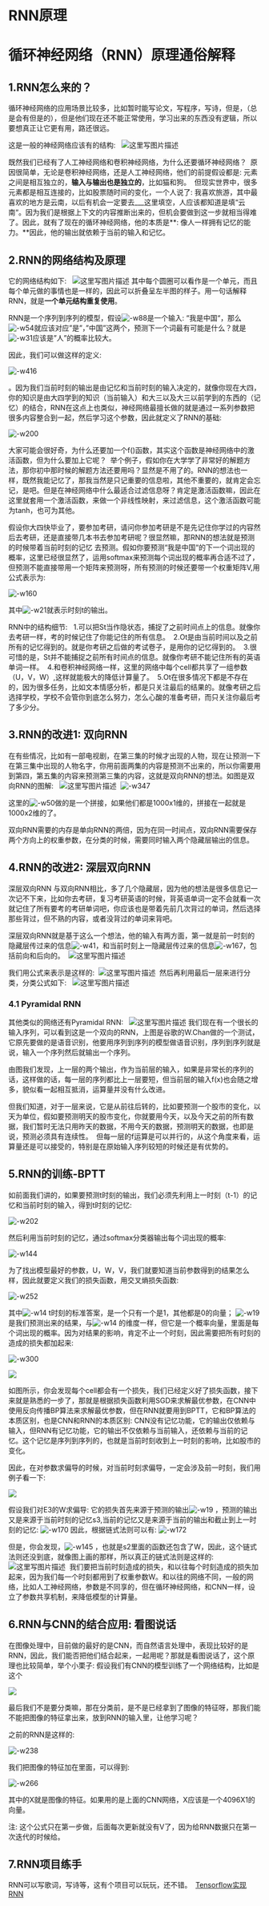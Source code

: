 # RNN原理

# 循环神经网络（RNN）原理通俗解释

## 1.RNN怎么来的？

循环神经网络的应用场景比较多，比如暂时能写论文，写程序，写诗，但是，（总是会有但是的），但是他们现在还不能正常使用，学习出来的东西没有逻辑，所以要想真正让它更有用，路还很远。

这是一般的神经网络应该有的结构:  
![这里写图片描述](http://data.apachecn.org/img/AiLearning/dl/RNN原理/20171119130251741.jpg)

既然我们已经有了人工神经网络和卷积神经网络，为什么还要循环神经网络？ 
原因很简单，无论是卷积神经网络，还是人工神经网络，他们的前提假设都是: 元素之间是相互独立的，**输入与输出也是独立的**，比如猫和狗。 
但现实世界中，很多元素都是相互连接的，比如股票随时间的变化，一个人说了: 我喜欢旅游，其中最喜欢的地方是云南，以后有机会一定要去___这里填空，人应该都知道是填“云南“。因为我们是根据上下文的内容推断出来的，但机会要做到这一步就相当得难了。因此，就有了现在的循环神经网络，他的本质是**: 像人一样拥有记忆的能力。**因此，他的输出就依赖于当前的输入和记忆。

## 2.RNN的网络结构及原理

它的网络结构如下:  
![这里写图片描述](http://data.apachecn.org/img/AiLearning/dl/RNN原理/20171129184524844.jpg)
其中每个圆圈可以看作是一个单元，而且每个单元做的事情也是一样的，因此可以折叠呈左半图的样子。用一句话解释RNN，就是**一个单元结构重复使用**。

RNN是一个序列到序列的模型，假设![-w88](http://data.apachecn.org/img/AiLearning/dl/RNN原理/15570321772488.jpg)是一个输入: “我是中国“，那么![-w54](http://data.apachecn.org/img/AiLearning/dl/RNN原理/15570322195709.jpg)就应该对应”是”，”中国”这两个，预测下一个词最有可能是什么？就是![-w31](http://data.apachecn.org/img/AiLearning/dl/RNN原理/15570322451341.jpg)应该是”人”的概率比较大。

因此，我们可以做这样的定义: 

![-w416](http://data.apachecn.org/img/AiLearning/dl/RNN原理/15570322822857.jpg)

。因为我们当前时刻的输出是由记忆和当前时刻的输入决定的，就像你现在大四，你的知识是由大四学到的知识（当前输入）和大三以及大三以前学到的东西的（记忆）的结合，RNN在这点上也类似，神经网络最擅长做的就是通过一系列参数把很多内容整合到一起，然后学习这个参数，因此就定义了RNN的基础: 

![-w200](http://data.apachecn.org/img/AiLearning/dl/RNN原理/15570322981095.jpg)

大家可能会很好奇，为什么还要加一个f()函数，其实这个函数是神经网络中的激活函数，但为什么要加上它呢？ 
举个例子，假如你在大学学了非常好的解题方法，那你初中那时候的解题方法还要用吗？显然是不用了的。RNN的想法也一样，既然我能记忆了，那我当然是只记重要的信息啦，其他不重要的，就肯定会忘记，是吧。但是在神经网络中什么最适合过滤信息呀？肯定是激活函数嘛，因此在这里就套用一个激活函数，来做一个非线性映射，来过滤信息，这个激活函数可能为tanh，也可为其他。

假设你大四快毕业了，要参加考研，请问你参加考研是不是先记住你学过的内容然后去考研，还是直接带几本书去参加考研呢？很显然嘛，那RNN的想法就是预测的时候带着当前时刻的记忆
去预测。假如你要预测“我是中国“的下一个词出现的概率，这里已经很显然了，运用softmax来预测每个词出现的概率再合适不过了，但预测不能直接带用一个矩阵来预测呀，所有预测的时候还要带一个权重矩阵V,用公式表示为:

![-w160](http://data.apachecn.org/img/AiLearning/dl/RNN原理/15570323546017.jpg)


其中![-w21](http://data.apachecn.org/img/AiLearning/dl/RNN原理/15570323768890.jpg)就表示时刻t的输出。

RNN中的结构细节:  
1.可以把St当作隐状态，捕捉了之前时间点上的信息。就像你去考研一样，考的时候记住了你能记住的所有信息。 
2.Ot是由当前时间以及之前所有的记忆得到的。就是你考研之后做的考试卷子，是用你的记忆得到的。 
3.很可惜的是，St并不能捕捉之前所有时间点的信息。就像你考研不能记住所有的英语单词一样。 
4.和卷积神经网络一样，这里的网络中每个cell都共享了一组参数（U，V，W）,这样就能极大的降低计算量了。 
5.Ot在很多情况下都是不存在的，因为很多任务，比如文本情感分析，都是只关注最后的结果的。就像考研之后选择学校，学校不会管你到底怎么努力，怎么心酸的准备考研，而只关注你最后考了多少分。

## 3.RNN的改进1: 双向RNN

在有些情况，比如有一部电视剧，在第三集的时候才出现的人物，现在让预测一下在第三集中出现的人物名字，你用前面两集的内容是预测不出来的，所以你需要用到第四，第五集的内容来预测第三集的内容，这就是双向RNN的想法。如图是双向RNN的图解:  
![这里写图片描述](http://data.apachecn.org/img/AiLearning/dl/RNN原理/bi-directional-rnn.png) 
![-w347](http://data.apachecn.org/img/AiLearning/dl/RNN原理/15570324711246.jpg)

这里的![-w50](http://data.apachecn.org/img/AiLearning/dl/RNN原理/15570324937386.jpg)做的是一个拼接，如果他们都是1000x1维的，拼接在一起就是1000x2维的了。

双向RNN需要的内存是单向RNN的两倍，因为在同一时间点，双向RNN需要保存两个方向上的权重参数，在分类的时候，需要同时输入两个隐藏层输出的信息。

## 4.RNN的改进2: 深层双向RNN

深层双向RNN 与双向RNN相比，多了几个隐藏层，因为他的想法是很多信息记一次记不下来，比如你去考研，复习考研英语的时候，背英语单词一定不会就看一次就记住了所有要考的考研单词吧，你应该也是带着先前几次背过的单词，然后选择那些背过，但不熟的内容，或者没背过的单词来背吧。

深层双向RNN就是基于这么一个想法，他的输入有两方面，第一就是前一时刻的隐藏层传过来的信息![-w41](http://data.apachecn.org/img/AiLearning/dl/RNN原理/15570325271812.jpg)，和当前时刻上一隐藏层传过来的信息![-w167](http://data.apachecn.org/img/AiLearning/dl/RNN原理/15570325458791.jpg)，包括前向和后向的。 
![这里写图片描述](http://data.apachecn.org/img/AiLearning/dl/RNN原理/deep-bi-directional-rnn.png)

我们用公式来表示是这样的: 
![这里写图片描述](http://data.apachecn.org/img/AiLearning/dl/RNN原理/deep-bi-directional-rnn-hidden-layer.png) 
然后再利用最后一层来进行分类，分类公式如下:  
![这里写图片描述](http://data.apachecn.org/img/AiLearning/dl/RNN原理/deep-bi-directional-rnn-classification.png)

### 4.1 Pyramidal RNN

其他类似的网络还有Pyramidal RNN:  
![这里写图片描述](http://data.apachecn.org/img/AiLearning/dl/RNN原理/20171221152506461.jpg)
我们现在有一个很长的输入序列，可以看到这是一个双向的RNN，上图是谷歌的W.Chan做的一个测试，它原先要做的是语音识别，他要用序列到序列的模型做语音识别，序列到序列就是说，输入一个序列然后就输出一个序列。

由图我们发现，上一层的两个输出，作为当前层的输入，如果是非常长的序列的话，这样做的话，每一层的序列都比上一层要短，但当前层的输入f(x)也会随之增多，貌似看一起相互抵消，运算量并没有什么改进。

但我们知道，对于一层来说，它是从前往后转的，比如要预测一个股市的变化，以天为单位，假如要预测明天的股市变化，你就要用今天，以及今天之前的所有数据，我们暂时无法只用昨天的数据，不用今天的数据，预测明天的数据，也即是说，预测必须具有连续性。 
但每一层的f运算是可以并行的，从这个角度来看，运算量还是可以接受的，特别是在原始输入序列较短的时候还是有优势的。

## 5.RNN的训练-BPTT

如前面我们讲的，如果要预测t时刻的输出，我们必须先利用上一时刻（t-1）的记忆和当前时刻的输入，得到t时刻的记忆: 

![-w202](http://data.apachecn.org/img/AiLearning/dl/RNN原理/15570325921406.jpg)

然后利用当前时刻的记忆，通过softmax分类器输出每个词出现的概率: 

![-w144](http://data.apachecn.org/img/AiLearning/dl/RNN原理/15570326059642.jpg)

为了找出模型最好的参数，U，W，V，我们就要知道当前参数得到的结果怎么样，因此就要定义我们的损失函数，用交叉熵损失函数: 

![-w252](http://data.apachecn.org/img/AiLearning/dl/RNN原理/15570326336949.jpg)

其中![-w14](http://data.apachecn.org/img/AiLearning/dl/RNN原理/15570326853547.jpg)
 t时刻的标准答案，是一个只有一个是1，其他都是0的向量； ![-w19](http://data.apachecn.org/img/AiLearning/dl/RNN原理/15570326727679.jpg)是我们预测出来的结果，与![-w14](http://data.apachecn.org/img/AiLearning/dl/RNN原理/15570327422935.jpg)
的维度一样，但它是一个概率向量，里面是每个词出现的概率。因为对结果的影响，肯定不止一个时刻，因此需要把所有时刻的造成的损失都加起来: 

![-w300](http://data.apachecn.org/img/AiLearning/dl/RNN原理/15570327570018.jpg)

![](http://data.apachecn.org/img/AiLearning/dl/RNN原理/20171130091040277.jpg)

如图所示，你会发现每个cell都会有一个损失，我们已经定义好了损失函数，接下来就是熟悉的一步了，那就是根据损失函数利用SGD来求解最优参数，在CNN中使用反向传播BP算法来求解最优参数，但在RNN就要用到BPTT，它和BP算法的本质区别，也是CNN和RNN的本质区别: CNN没有记忆功能，它的输出仅依赖与输入，但RNN有记忆功能，它的输出不仅依赖与当前输入，还依赖与当前的记忆。这个记忆是序列到序列的，也就是当前时刻收到上一时刻的影响，比如股市的变化。

因此，在对参数求偏导的时候，对当前时刻求偏导，一定会涉及前一时刻，我们用例子看一下: 

![](http://data.apachecn.org/img/AiLearning/dl/RNN原理/20171130091956686.jpg)

假设我们对E3的W求偏导: 它的损失首先来源于预测的输出![-w19](http://data.apachecn.org/img/AiLearning/dl/RNN原理/15570327881131.jpg)
，预测的输出又是来源于当前时刻的记忆s3,当前的记忆又是来源于当前的输出和截止到上一时刻的记忆: ![-w170](http://data.apachecn.org/img/AiLearning/dl/RNN原理/15570328132196.jpg)
因此，根据链式法则可以有:
![-w172](http://data.apachecn.org/img/AiLearning/dl/RNN原理/15570328255432.jpg)

但是，你会发现，![-w145](http://data.apachecn.org/img/AiLearning/dl/RNN原理/15570328436386.jpg)
，也就是s2里面的函数还包含了W，因此，这个链式法则还没到底，就像图上画的那样，所以真正的链式法则是这样的:  
![这里写图片描述](http://data.apachecn.org/img/AiLearning/dl/RNN原理/20171130094236429.jpg) 
我们要把当前时刻造成的损失，和以往每个时刻造成的损失加起来，因为我们每一个时刻都用到了权重参数W。和以往的网络不同，一般的网络，比如人工神经网络，参数是不同享的，但在循环神经网络，和CNN一样，设立了参数共享机制，来降低模型的计算量。

## 6.RNN与CNN的结合应用: 看图说话

在图像处理中，目前做的最好的是CNN，而自然语言处理中，表现比较好的是RNN，因此，我们能否把他们结合起来，一起用呢？那就是看图说话了，这个原理也比较简单，举个小栗子: 假设我们有CNN的模型训练了一个网络结构，比如是这个

![](http://data.apachecn.org/img/AiLearning/dl/RNN原理/20171129213601819.jpg)

最后我们不是要分类嘛，那在分类前，是不是已经拿到了图像的特征呀，那我们能不能把图像的特征拿出来，放到RNN的输入里，让他学习呢？

之前的RNN是这样的: 

![-w238](http://data.apachecn.org/img/AiLearning/dl/RNN原理/15570328705596.jpg)

我们把图像的特征加在里面，可以得到: 

![-w266](http://data.apachecn.org/img/AiLearning/dl/RNN原理/15570328817086.jpg)

其中的X就是图像的特征。如果用的是上面的CNN网络，X应该是一个4096X1的向量。

注: 这个公式只在第一步做，后面每次更新就没有V了，因为给RNN数据只在第一次迭代的时候给。

## 7.RNN项目练手

RNN可以写歌词，写诗等，这有个项目可以玩玩，还不错。 
[Tensorflow实现RNN](https://github.com/hzy46/Char-RNN-TensorFlow)

